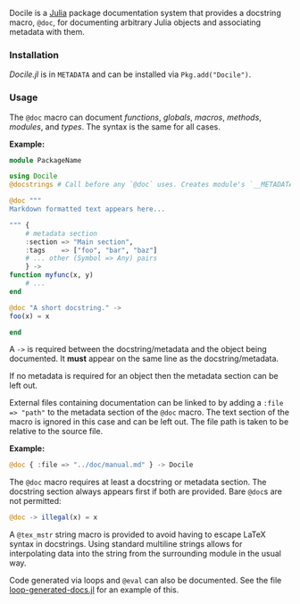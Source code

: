 Docile is a [Julia](http://www.julialang.org) package documentation
system that provides a docstring macro, `@doc`, for documenting
arbitrary Julia objects and associating metadata with them.

### Installation

*Docile.jl* is in `METADATA` and can be installed via
`Pkg.add("Docile")`.

### Usage

The `@doc` macro can document *functions*, *globals*, *macros*,
*methods*, *modules*, and *types*. The syntax is the same for all cases.

**Example:**

```julia
module PackageName

using Docile
@docstrings # Call before any `@doc` uses. Creates module's `__METADATA__` object.

@doc """
Markdown formatted text appears here...

""" {
    # metadata section
    :section => "Main section",
    :tags    => ["foo", "bar", "baz"]
    # ... other (Symbol => Any) pairs
    } ->
function myfunc(x, y)
    # ...
end

@doc "A short docstring." ->
foo(x) = x

end
```

A `->` is required between the docstring/metadata and the object being
documented. It **must** appear on the same line as the docstring/metadata.

If no metadata is required for an object then the metadata section can be left out.

External files containing documentation can be linked to by adding a
`:file => "path"` to the metadata section of the `@doc` macro. The text
section of the macro is ignored in this case and can be left out. The
file path is taken to be relative to the source file.

**Example:**

```julia
@doc { :file => "../doc/manual.md" } -> Docile

```

The `@doc` macro requires at least a docstring or metadata section. The
docstring section always appears first if both are provided. Bare
`@doc`s are not permitted:

```julia
@doc -> illegal(x) = x

```

A `@tex_mstr` string macro is provided to avoid having to escape LaTeX
syntax in docstrings. Using standard multiline strings allows for
interpolating data into the string from the surrounding module in the
usual way.

Code generated via loops and `@eval` can also be documented. See the file
[loop-generated-docs.jl](https://github.com/MichaelHatherly/Docile.jl/blob/master/test/tests/loop-generated-docs.jl)
for an example of this.
